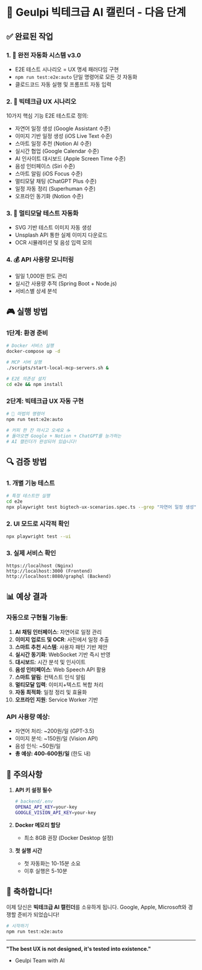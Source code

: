 # 🚀 Geulpi 빅테크급 AI 캘린더 - 다음 단계

## ✅ 완료된 작업

### 1. 🤖 완전 자동화 시스템 v3.0
- E2E 테스트 시나리오 = UX 명세 패러다임 구현
- `npm run test:e2e:auto` 단일 명령어로 모든 것 자동화
- 클로드코드 자동 실행 및 프롬프트 자동 입력

### 2. 🎯 빅테크급 UX 시나리오
10가지 핵심 기능 E2E 테스트로 정의:
- 자연어 일정 생성 (Google Assistant 수준)
- 이미지 기반 일정 생성 (iOS Live Text 수준)
- 스마트 일정 추천 (Notion AI 수준)
- 실시간 협업 (Google Calendar 수준)
- AI 인사이트 대시보드 (Apple Screen Time 수준)
- 음성 인터페이스 (Siri 수준)
- 스마트 알림 (iOS Focus 수준)
- 멀티모달 채팅 (ChatGPT Plus 수준)
- 일정 자동 정리 (Superhuman 수준)
- 오프라인 동기화 (Notion 수준)

### 3. 🎨 멀티모달 테스트 자동화
- SVG 기반 테스트 이미지 자동 생성
- Unsplash API 통한 실제 이미지 다운로드
- OCR 시뮬레이션 및 음성 입력 모의

### 4. 💰 API 사용량 모니터링
- 일일 1,000원 한도 관리
- 실시간 사용량 추적 (Spring Boot + Node.js)
- 서비스별 상세 분석

## 🎮 실행 방법

### 1단계: 환경 준비
```bash
# Docker 서비스 실행
docker-compose up -d

# MCP 서버 실행
./scripts/start-local-mcp-servers.sh &

# E2E 의존성 설치
cd e2e && npm install
```

### 2단계: 빅테크급 UX 자동 구현
```bash
# 🚀 마법의 명령어
npm run test:e2e:auto

# 커피 한 잔 마시고 오세요 ☕
# 돌아오면 Google + Notion + ChatGPT를 능가하는 
# AI 캘린더가 완성되어 있습니다!
```

## 🔍 검증 방법

### 1. 개별 기능 테스트
```bash
# 특정 테스트만 실행
cd e2e
npx playwright test bigtech-ux-scenarios.spec.ts --grep "자연어 일정 생성"
```

### 2. UI 모드로 시각적 확인
```bash
npx playwright test --ui
```

### 3. 실제 서비스 확인
```
https://localhost (Nginx)
http://localhost:3000 (Frontend)
http://localhost:8080/graphql (Backend)
```

## 📊 예상 결과

### 자동으로 구현될 기능들:
1. **AI 채팅 인터페이스**: 자연어로 일정 관리
2. **이미지 업로드 및 OCR**: 사진에서 일정 추출
3. **스마트 추천 시스템**: 사용자 패턴 기반 제안
4. **실시간 동기화**: WebSocket 기반 즉시 반영
5. **대시보드**: 시간 분석 및 인사이트
6. **음성 인터페이스**: Web Speech API 활용
7. **스마트 알림**: 컨텍스트 인식 알림
8. **멀티모달 입력**: 이미지+텍스트 복합 처리
9. **자동 최적화**: 일정 정리 및 효율화
10. **오프라인 지원**: Service Worker 기반

### API 사용량 예상:
- 자연어 처리: ~200원/일 (GPT-3.5)
- 이미지 분석: ~150원/일 (Vision API)
- 음성 인식: ~50원/일
- **총 예상: 400-600원/일** (한도 내)

## 🚨 주의사항

1. **API 키 설정 필수**
   ```bash
   # backend/.env
   OPENAI_API_KEY=your-key
   GOOGLE_VISION_API_KEY=your-key
   ```

2. **Docker 메모리 할당**
   - 최소 8GB 권장 (Docker Desktop 설정)

3. **첫 실행 시간**
   - 첫 자동화는 10-15분 소요
   - 이후 실행은 5-10분

## 🎉 축하합니다!

이제 당신은 **빅테크급 AI 캘린더**를 소유하게 됩니다.
Google, Apple, Microsoft와 경쟁할 준비가 되었습니다!

```bash
# 시작하기
npm run test:e2e:auto
```

---

**"The best UX is not designed, it's tested into existence."**
- Geulpi Team with AI